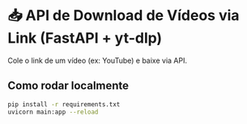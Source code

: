 # 📥 API de Download de Vídeos via Link (FastAPI + yt-dlp)

Cole o link de um vídeo (ex: YouTube) e baixe via API.

## Como rodar localmente

```bash
pip install -r requirements.txt
uvicorn main:app --reload
